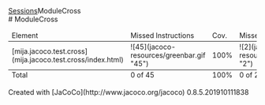 <div class="breadcrumb" id="breadcrumb"><span class="info"><a href="jacoco-sessions.html" class="el_session">Sessions</a></span><span class="el_report">ModuleCross</span></div>
# ModuleCross
<table class="coverage" cellspacing="0" id="coveragetable"><thead><tr><td class="sortable" id="a" onclick="toggleSort(this)">Element</td><td class="down sortable bar" id="b" onclick="toggleSort(this)">Missed Instructions</td><td class="sortable ctr2" id="c" onclick="toggleSort(this)">Cov.</td><td class="sortable bar" id="d" onclick="toggleSort(this)">Missed Branches</td><td class="sortable ctr2" id="e" onclick="toggleSort(this)">Cov.</td><td class="sortable ctr1" id="f" onclick="toggleSort(this)">Missed</td><td class="sortable ctr2" id="g" onclick="toggleSort(this)">Cxty</td><td class="sortable ctr1" id="h" onclick="toggleSort(this)">Missed</td><td class="sortable ctr2" id="i" onclick="toggleSort(this)">Lines</td><td class="sortable ctr1" id="j" onclick="toggleSort(this)">Missed</td><td class="sortable ctr2" id="k" onclick="toggleSort(this)">Methods</td><td class="sortable ctr1" id="l" onclick="toggleSort(this)">Missed</td><td class="sortable ctr2" id="m" onclick="toggleSort(this)">Classes</td></tr></thead><tfoot><tr><td>Total</td><td class="bar">0 of 45</td><td class="ctr2">100%</td><td class="bar">0 of 2</td><td class="ctr2">100%</td><td class="ctr1">0</td><td class="ctr2">5</td><td class="ctr1">0</td><td class="ctr2">7</td><td class="ctr1">0</td><td class="ctr2">4</td><td class="ctr1">0</td><td class="ctr2">3</td></tr></tfoot><tbody><tr><td id="a0">[mija.jacoco.test.cross](mija.jacoco.test.cross/index.html)</td><td class="bar" id="b0">![45](jacoco-resources/greenbar.gif "45")</td><td class="ctr2" id="c0">100%</td><td class="bar" id="d0">![2](jacoco-resources/greenbar.gif "2")</td><td class="ctr2" id="e0">100%</td><td class="ctr1" id="f0">0</td><td class="ctr2" id="g0">5</td><td class="ctr1" id="h0">0</td><td class="ctr2" id="i0">7</td><td class="ctr1" id="j0">0</td><td class="ctr2" id="k0">4</td><td class="ctr1" id="l0">0</td><td class="ctr2" id="m0">3</td></tr></tbody></table><div class="footer"><span class="right">Created with [JaCoCo](http://www.jacoco.org/jacoco) 0.8.5.201910111838</span></div>